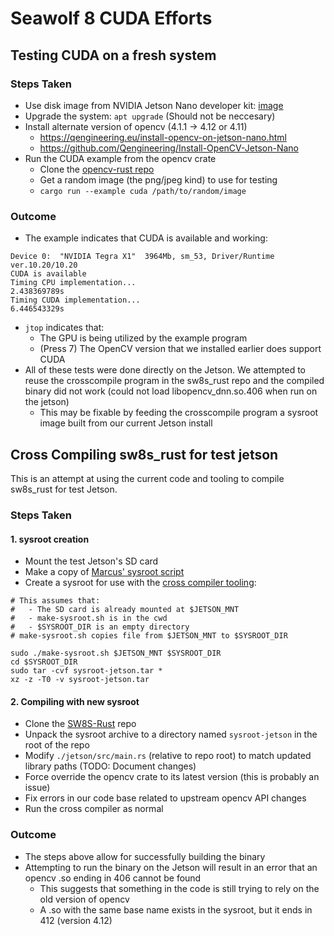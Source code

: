 # Seawolf 8 CUDA Efforts
## Testing CUDA on a fresh system
### Steps Taken
- Use disk image from NVIDIA Jetson Nano developer kit: [image](https://developer.nvidia.com/jetson-nano-sd-card-image)
- Upgrade the system: `apt upgrade` (Should not be neccesary)
- Install alternate version of opencv (4.1.1 -> 4.12 or 4.11)
  - https://qengineering.eu/install-opencv-on-jetson-nano.html
  - https://github.com/Qengineering/Install-OpenCV-Jetson-Nano
- Run the CUDA example from the opencv crate
  - Clone the [opencv-rust repo](https://github.com/twistedfall/opencv-rust/)
  - Get a random image (the png/jpeg kind) to use for testing
  - `cargo run --example cuda /path/to/random/image`
### Outcome
- The example indicates that CUDA is available and working:
```
Device 0:  "NVIDIA Tegra X1"  3964Mb, sm_53, Driver/Runtime ver.10.20/10.20
CUDA is available
Timing CPU implementation... 
2.438369789s
Timing CUDA implementation... 
6.446543329s
```
- `jtop` indicates that:
	- The GPU is being utilized by the example program
	- (Press 7) The OpenCV version that we installed earlier does support CUDA
- All of these tests were done directly on the Jetson. We attempted to reuse the crosscompile program in the sw8s_rust repo and the compiled binary did not work (could not load libopencv_dnn.so.406 when run on the jetson)
	- This may be fixable by feeding the crosscompile program a sysroot image built from our current Jetson install
## Cross Compiling sw8s_rust for test jetson
This is an attempt at using the current code and tooling to compile sw8s_rust for test Jetson.
### Steps Taken
#### 1. sysroot creation
+ Mount the test Jetson's SD card
+ Make a copy of [Marcus' sysroot script](https://github.com/MB3hel/RustCrossExperiments/blob/76933201f80aec397bc37eadfcdbaacac5da109e/make-sysroot.sh)
+ Create a sysroot for use with the [cross compiler tooling](https://github.com/ncsurobotics/SW8S-Rust/tree/ff5172924862d9723de956318dd68b89e7734327/jetson):
```
# This assumes that:
#	- The SD card is already mounted at $JETSON_MNT
#	- make-sysroot.sh is in the cwd
#	- $SYSROOT_DIR is an empty directory
# make-sysroot.sh copies file from $JETSON_MNT to $SYSROOT_DIR

sudo ./make-sysroot.sh $JETSON_MNT $SYSROOT_DIR
cd $SYSROOT_DIR
sudo tar -cvf sysroot-jetson.tar *
xz -z -T0 -v sysroot-jetson.tar
```
#### 2. Compiling with new sysroot
+ Clone the [SW8S-Rust](https://github.com/ncsurobotics/SW8S-Rust) repo
+ Unpack the sysroot archive to a directory named `sysroot-jetson` in the root of the repo
+ Modify `./jetson/src/main.rs` (relative to repo root) to match updated library paths (TODO: Document changes)
+ Force override the opencv crate to its latest version (this is probably an issue)
+ Fix errors in our code base related to upstream opencv API changes
+ Run the cross compiler as normal
### Outcome
- The steps above allow for successfully building the binary
- Attempting to run the binary on the Jetson will result in an error that an opencv .so ending in 406 cannot be found
	- This suggests that something in the code is still trying to rely on the old version of opencv
	- A .so with the same base name exists in the sysroot, but it ends in 412 (version 4.12)